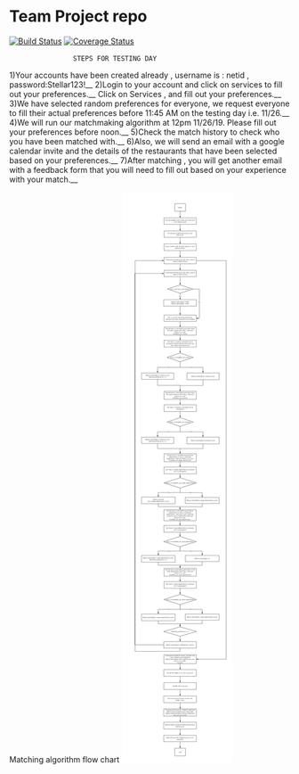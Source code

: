 # Team Project repo
[![Build Status](https://travis-ci.com/gcivil-nyu-org/fall2019-cs-gy-6063-team-stellar.svg?branch=develop)](https://travis-ci.com/gcivil-nyu-org/fall2019-cs-gy-6063-team-stellar)
[![Coverage Status](https://coveralls.io/repos/github/gcivil-nyu-org/fall2019-cs-gy-6063-team-stellar/badge.svg?branch=develop)](https://coveralls.io/github/gcivil-nyu-org/fall2019-cs-gy-6063-team-stellar?branch=develop)

                    STEPS FOR TESTING DAY
1)Your accounts have been created already , username is : netid , password:Stellar123!__
2)Login to your account and click on services to fill out your preferences.__
Click on Services , and fill out your preferences.__
3)We have selected random preferences for everyone, we request everyone to fill their actual preferences before 11:45 AM on the testing day i.e. 11/26.__
4)We will run our matchmaking algorithm at 12pm 11/26/19. Please fill out your preferences before noon.__
5)Check the match history to check who you have been matched with.__
6)Also, we will send an email with a google calendar invite and the details of the restaurants that have been selected based on your preferences.__
7)After matching , you will get another email with a feedback form that you will need to fill out based on your experience with your match.__

Matching algorithm flow chart
![Image](Lunchninja_Algorithm.png)

